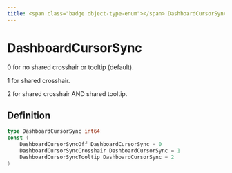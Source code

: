 ```yaml
---
title: <span class="badge object-type-enum"></span> DashboardCursorSync
---
```

# <span class="badge object-type-enum"></span> DashboardCursorSync

0 for no shared crosshair or tooltip (default).

1 for shared crosshair.

2 for shared crosshair AND shared tooltip.

## Definition

```go
type DashboardCursorSync int64
const (
	DashboardCursorSyncOff DashboardCursorSync = 0
	DashboardCursorSyncCrosshair DashboardCursorSync = 1
	DashboardCursorSyncTooltip DashboardCursorSync = 2
)

```
